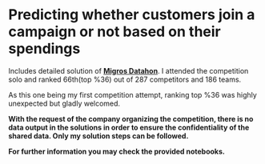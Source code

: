 # Predicting whether customers join a campaign or not based on their spendings

Includes detailed solution of [__Migros Datahon__](https://www.kaggle.com/competitions/migros-datathon-coderspace). I attended the competition solo and ranked 66th(top %36) out of 287 competitors and 186 teams.

As this one being my first competition attempt, ranking top %36 was highly unexpected but gladly welcomed.


__With the request of the company organizing the competition, there is no data output in the solutions in order to ensure the confidentiality of the shared data. Only my solution steps can be followed.__

__For further information you may check the provided notebooks.__
